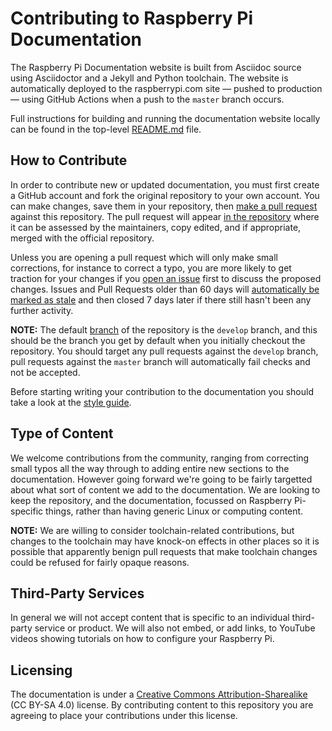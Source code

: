 # Contributing to Raspberry Pi Documentation

The Raspberry Pi Documentation website is built from Asciidoc source using Asciidoctor and a Jekyll and Python toolchain. The website is automatically deployed to the raspberrypi.com site — pushed to production — using GitHub Actions when a push to the `master` branch occurs.

Full instructions for building and running the documentation website locally can be found in the top-level [README.md](README.md) file.

## How to Contribute

In order to contribute new or updated documentation, you must first create a GitHub account and fork the original repository to your own account. You can make changes, save them in your repository, then [make a pull request](https://docs.github.com/en/github/collaborating-with-pull-requests/proposing-changes-to-your-work-with-pull-requests/creating-a-pull-request-from-a-fork) against this repository. The pull request will appear [in the repository](https://github.com/raspberrypi/documentation/pulls) where it can be assessed by the maintainers, copy edited, and if appropriate, merged with the official repository.

Unless you are opening a pull request which will only make small corrections, for instance to correct a typo, you are more likely to get traction for your changes if you [open an issue](https://github.com/raspberrypi/documentation/issues) first to discuss the proposed changes. Issues and Pull Requests older than 60 days will [automatically be marked as stale](https://github.com/actions/stale) and then closed 7 days later if there still hasn't been any further activity.

**NOTE:** The default [branch](https://github.com/raspberrypi/documentation/branches) of the repository is the `develop` branch, and this should be the branch you get by default when you initially checkout the repository. You should target any pull requests against the `develop` branch, pull requests against the `master` branch will automatically fail checks and not be accepted.

Before starting writing your contribution to the documentation you should take a look at the [style guide](https://github.com/raspberrypi/style-guide/blob/master/style-guide.md).

## Type of Content

We welcome contributions from the community, ranging from correcting small typos all the way through to adding entire new sections to the documentation. However going forward we're going to be fairly targetted about what sort of content we add to the documentation. We are looking to keep the repository, and the documentation, focussed on Raspberry Pi-specific things, rather than having generic Linux or computing content.

**NOTE:** We are willing to consider toolchain-related contributions, but changes to the toolchain may have knock-on effects in other places so it is possible that apparently benign pull requests that make toolchain changes could be refused for fairly opaque reasons. 

## Third-Party Services

In general we will not accept content that is specific to an individual third-party service or product. We will also not embed, or add links, to YouTube videos showing tutorials on how to configure your Raspberry Pi.

## Licensing 

The documentation is under a [Creative Commons Attribution-Sharealike](https://creativecommons.org/licenses/by-sa/4.0/) (CC BY-SA 4.0) license. By contributing content to this repository you are agreeing to place your contributions under this license.
